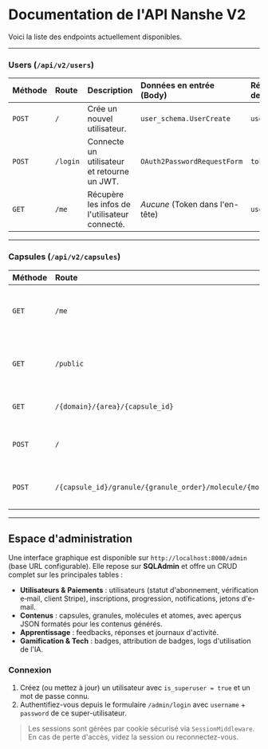 # Documentation de l'API Nanshe V2

Voici la liste des endpoints actuellement disponibles.

---

### Users (`/api/v2/users`)

| Méthode | Route                       | Description                               | Données en entrée (Body)         | Réponse en cas de succès (2xx)   |
| :------ | :-------------------------- | :---------------------------------------- | :------------------------------- | :------------------------------- |
| `POST`  | `/`                         | Crée un nouvel utilisateur.               | `user_schema.UserCreate`         | `user_schema.User`               |
| `POST`  | `/login`                    | Connecte un utilisateur et retourne un JWT. | `OAuth2PasswordRequestForm`      | `token_schema.Token`             |
| `GET`   | `/me`                       | Récupère les infos de l'utilisateur connecté. | _Aucune_ (Token dans l'en-tête)  | `user_schema.User`               |

---

### Capsules (`/api/v2/capsules`)

| Méthode | Route                                                | Description                                                         | Données en entrée (Body)                     | Réponse en cas de succès (2xx)   |
| :------ | :--------------------------------------------------- | :------------------------------------------------------------------ | :------------------------------------------- | :------------------------------- |
| `GET`   | `/me`                                                | Liste les capsules auxquelles l'utilisateur est inscrit.            | _Aucune_                                     | `List[capsule_schema.CapsuleRead]` |
| `GET`   | `/public`                                            | Liste les capsules publiques disponibles à l'inscription.           | _Aucune_                                     | `List[capsule_schema.CapsuleRead]` |
| `GET`   | `/{domain}/{area}/{capsule_id}`                      | Récupère les détails complets d'une capsule.                        | _Aucune_                                     | `capsule_schema.CapsuleRead`     |
| `POST`  | `/`                                                  | Génère une capsule à partir d'une classification.                   | `capsule_schema.CapsuleCreateRequest`        | `capsule_schema.CapsuleRead`     |
| `POST`  | `/{capsule_id}/granule/{granule_order}/molecule/{molecule_order}` | Génère/récupère le contenu d'une leçon (molécule).                   | _Aucune_                                     | `List[capsule_schema.AtomRead]`   |

---

## Espace d'administration

Une interface graphique est disponible sur `http://localhost:8000/admin` (base URL configurable). Elle repose sur **SQLAdmin** et offre un CRUD complet sur les principales tables :

- **Utilisateurs & Paiements** : utilisateurs (statut d'abonnement, vérification e‑mail, client Stripe), inscriptions, progression, notifications, jetons d'e-mail.
- **Contenus** : capsules, granules, molécules et atomes, avec aperçus JSON formatés pour les contenus générés.
- **Apprentissage** : feedbacks, réponses et journaux d'activité.
- **Gamification & Tech** : badges, attribution de badges, logs d'utilisation de l'IA.

### Connexion

1. Créez (ou mettez à jour) un utilisateur avec `is_superuser = true` et un mot de passe connu.
2. Authentifiez-vous depuis le formulaire `/admin/login` avec `username` + `password` de ce super-utilisateur.

> Les sessions sont gérées par cookie sécurisé via `SessionMiddleware`. En cas de perte d'accès, videz la session ou reconnectez-vous.
